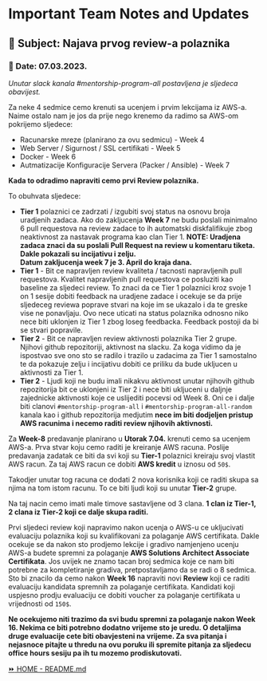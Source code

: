 # Important Team Notes and Updates

## 📝 Subject: Najava prvog review-a polaznika
### 📅 Date: 07.03.2023.

*Unutar slack kanala #mentorship-program-all postavljena je sljedeca obavijest.*

Za neke 4 sedmice cemo krenuti sa ucenjem i prvim lekcijama iz AWS-a.
Naime ostalo nam je jos da prije nego krenemo da radimo sa AWS-om pokrijemo sljedece:  
- Racunarske mreze (planirano za ovu sedmicu) - Week 4
- Web Server  / Sigurnost / SSL certifikati  - Week 5
- Docker - Week 6
- Autmatizacije Konfiguracije Servera (Packer / Ansible) - Week 7

**Kada to odradimo napraviti cemo prvi Review polaznika.**

To obuhvata sljedece:

- **Tier 1** polaznici ce zadrzati / izgubiti svoj status na osnovu broja uradjenih zadaca. Ako do zakljucenja **Week 7** ne budu poslali minimalno 6 pull requestova na review zadace to ih automatski diskfalifikuje zbog neaktivnost za nastavak programa kao clan Tier 1. 
**NOTE: Uradjena zadaca znaci da su poslali Pull Request na review u    komentaru tiketa.  Dakle pokazali su incijativu i zelju.**  
**Datum zakljucenja week 7 je 3. April do kraja dana.**
- **Tier 1** - Bit ce napravljen review kvaliteta / tacnosti napravljenih pull requestova. Kvalitet napravljenih pull requestova ce posluziti kao baseline za sljedeci review. To znaci da ce Tier 1 polaznici kroz svoje 1 on 1 sesije dobiti feedback na uradjene zadace i ocekuje se da prije sljedeceg reviewa poprave stvari na koje im se ukazalo i da te greske vise ne ponavljaju. Ovo nece uticati na status polaznika odnosno niko nece biti uklonjen iz Tier 1 zbog loseg feedbacka. Feedback postoji da bi se stvari popravile.
- **Tier 2** - Bit ce napravljen review aktivnosti polaznika Tier 2 grupe. Njihovi github repozitoriji, aktivnost na slacku. Za koga vidimo da je ispostvao sve ono sto se radilo i trazilo u zadacima za Tier 1 samostalno te da pokazuje zelju i incijativu dobiti ce priliku da bude ukljucen u aktivnosti za Tier 1.
- **Tier 2** - Ljudi koji ne budu imali nikakvu aktivnost unutar njihovih github repozitorija bit ce uklonjeni iz Tier 2 i nece biti ukljuceni u daljnje zajednicke aktivnosti koje ce uslijediti pocevsi od Week 8.
Oni ce i dalje biti clanovi  `#mentorship-program-all` i `#mentorship-program-all-random` kanala kao i github repozitorija medjutim **nece im biti dodjeljen pristup AWS racunima i necemo raditi review njihovih aktivnosti.**  

Za **Week-8** predavanje planirano u **Utorak 7.04.** krenuti cemo sa ucenjem AWS-a. Prva stvar koju cemo raditi je kreiranje AWS racuna.
Poslije predavanja zadatak ce biti da svi koji su **Tier-1** polaznici kreiraju svoj vlastit AWS racun. Za taj AWS racun ce dobiti **AWS kredit** u iznosu od `50$`.  

Takodjer unutar tog racuna ce dodati 2 nova korisnika koji ce raditi skupa sa njima na tom istom racunu. To ce biti ljudi koji su unutar **Tier-2** grupe.  

Na taj nacin cemo imati male timove sastavljene od 3 clana.
**1 clan iz Tier-1, 2 clana iz Tier-2 koji ce dalje skupa raditi.**  

Prvi sljedeci review koji napravimo nakon ucenja o AWS-u ce ukljucivati evaluaciju polaznika koji su kvalifikovani za polaganje AWS certifikata. Dakle ocekuje se da nakon sto prodjemo lekcije i gradivo namjenjeno ucenju AWS-a budete spremni za polaganje **AWS Solutions Architect Associate Certifikata**. Jos uvijek ne znamo tacan broj sedmica koje ce nam biti potrebne za kompletiranje gradiva, pretpostavljamo da se radi o 8 sedmica. Sto bi znacilo da cemo nakon **Week 16** napraviti novi **Review** koji ce raditi evaluaciju kandidata spremnih za polaganje certifikata. Kandidati koji uspjesno prodju evaluaciju ce dobiti voucher za polaganje certifikata u vrijednosti od `150$`.  

 **Ne ocekujemo niti trazimo da svi budu spremni za polaganje nakon Week 16. Nekima ce biti potrebno dodatno vrijeme sto je uredu. O detaljima druge evaluacije cete biti obavjesteni na vrijeme. Za sva pitanja i nejasnoce pitajte u thredu na ovu poruku ili spremite pitanja za sljedecu office hours sesiju pa ih tu mozemo prodiskutovati.**  

 [:fast_forward: HOME - README.md](https://github.com/allops-solutions/devops-aws-mentorship-program#devops-mentorship-program)


